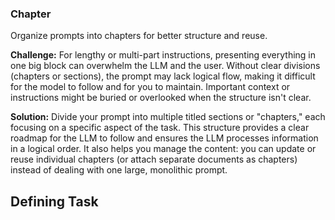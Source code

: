 ### Chapter  
Organize prompts into chapters for better structure and reuse.

**Challenge:** For lengthy or multi-part instructions, presenting everything in one big block can overwhelm the LLM and the user. Without clear divisions (chapters or sections), the prompt may lack logical flow, making it difficult for the model to follow and for you to maintain. Important context or instructions might be buried or overlooked when the structure isn't clear.

**Solution:** Divide your prompt into multiple titled sections or "chapters," each focusing on a specific aspect of the task. This structure provides a clear roadmap for the LLM to follow and ensures the LLM processes information in a logical order. It also helps you manage the content: you can update or reuse individual chapters (or attach separate documents as chapters) instead of dealing with one large, monolithic prompt.

## Defining Task